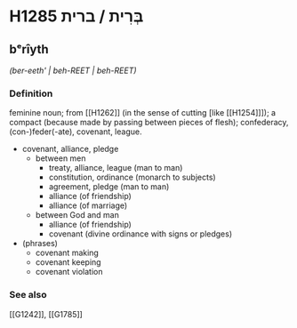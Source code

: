 # H1285 בְּרִית / ברית

## bᵉrîyth

_(ber-eeth' | beh-REET | beh-REET)_

### Definition

feminine noun; from [[H1262]] (in the sense of cutting [like [[H1254]]]); a compact (because made by passing between pieces of flesh); confederacy, (con-)feder(-ate), covenant, league.

- covenant, alliance, pledge
    - between men
        - treaty, alliance, league (man to man)
        - constitution, ordinance (monarch to subjects)
        - agreement, pledge (man to man)
        - alliance (of friendship)
        - alliance (of marriage)
    - between God and man
        - alliance (of friendship)
        - covenant (divine ordinance with signs or pledges)
- (phrases)
    - covenant making
    - covenant keeping
    - covenant violation
### See also

[[G1242]], [[G1785]]

